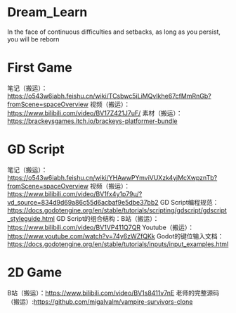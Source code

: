 # Dream_Learn
In the face of continuous difficulties and setbacks, as long as you persist, you will be reborn

# First Game
笔记（搬运）：https://o543w6iabh.feishu.cn/wiki/TCsbwc5iLiMQvIkhe67cfMmRnGb?fromScene=spaceOverview
视频（搬运）：https://www.bilibili.com/video/BV17Z421J7uF/
素材（搬运）：https://brackeysgames.itch.io/brackeys-platformer-bundle

# GD Script
笔记（搬运）：https://o543w6iabh.feishu.cn/wiki/YHAwwPYmviVUXzk4yjMcXwpznTb?fromScene=spaceOverview
视频（搬运）：https://www.bilibili.com/video/BV1fx4y1p79u/?vd_source=834d9d69a86c55d6acbaf9e5dbe37bb2
GD Script编程规范：https://docs.godotengine.org/en/stable/tutorials/scripting/gdscript/gdscript_styleguide.html
GD Script的组合结构：B站（搬运）：https://www.bilibili.com/video/BV1VP411Q7QR 
Youtube（搬运）：https://www.youtube.com/watch?v=74y6zWZfQKk
Godot的键位输入文档：https://docs.godotengine.org/en/stable/tutorials/inputs/input_examples.html

# 2D Game
B站（搬运）：https://www.bilibili.com/video/BV1s8411v7nE
老师的完整源码（搬运）:https://github.com/migalvalm/vampire-survivors-clone

